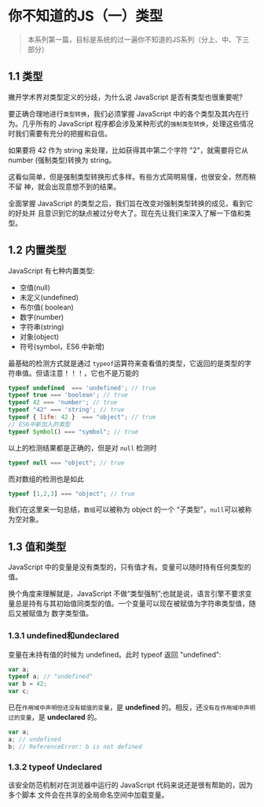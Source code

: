 # 你不知道的JS（一）类型
> 本系列第一篇，目标是系统的过一遍你不知道的JS系列（分上、中、下三部分）

## 1.1 类型

撇开学术界对类型定义的分歧，为什么说 JavaScript 是否有类型也很重要呢?

要正确合理地进行`类型转换`，我们必须掌握 JavaScript 中的各个类型及其内在行为。几乎所有的 JavaScript 程序都会涉及某种形式的`强制类型转换`，处理这些情况时我们需要有充分的把握和自信。

如果要将 42 作为 string 来处理，比如获得其中第二个字符 "2"，就需要将它从 number (强制类型)转换为 string。

这看似简单，但是强制类型转换形式多样。有些方式简明易懂，也很安全，然而稍不留 神，就会出现意想不到的结果。

全面掌握 JavaScript 的类型之后，我们旨在改变对强制类型转换的成见，看到它的好处并 且意识到它的缺点被过分夸大了。现在先让我们来深入了解一下值和类型。

## 1.2 内置类型
JavaScript 有七种内置类型:
* 空值(null)
* 未定义(undefined)
* 布尔值( boolean)
* 数字(number)
* 字符串(string)
* 对象(object)
* 符号(symbol，ES6 中新增)

最基础的检测方式就是通过 `typeof`运算符来查看值的类型，它返回的是类型的字符串值。但请注意！！！，它也不是万能的

```js
typeof undefined  === 'undefined'; // true
typeof true === 'boolean'; // true
typeof 42 === 'number'; // true
typeof "42" === 'string'; // true
typeof { life: 42 }  === "object"; // true
// ES6中新加入的类型
typeof Symbol() === "symbol"; // true
```
以上的检测结果都是正确的，但是对 `null` 检测时

```js
typeof null === "object"; // true
```

而对数组的检测也是如此

```js
typeof [1,2,3] === "object"; // true
```

我们在这里来一句总结，`数组`可以被称为 object 的一个 “子类型”，`null`可以被称为空对象。

## 1.3 值和类型

JavaScript 中的变量是没有类型的，只有值才有。变量可以随时持有任何类型的值。

换个角度来理解就是，JavaScript 不做“类型强制”;也就是说，语言引擎不要求变量总是持有与其初始值同类型的值。一个变量可以现在被赋值为字符串类型值，随后又被赋值为 数字类型值。

### 1.3.1 undefined和undeclared
变量在未持有值的时候为 undefined。此时 typeof 返回 "undefined":

```js
var a;
typeof a; // "undefined"
var b = 42;
var c;
```

已在`作用域中声明但还没有赋值的变量`，是 **undefined** 的。相反，还`没有在作用域中声明过的变量`，是 **undeclared** 的。

```js
var a;
a; // undefined
b; // ReferenceError: b is not defined
```

### 1.3.2 typeof Undeclared
该安全防范机制对在浏览器中运行的 JavaScript 代码来说还是很有帮助的，因为多个脚本 文件会在共享的全局命名空间中加载变量。

